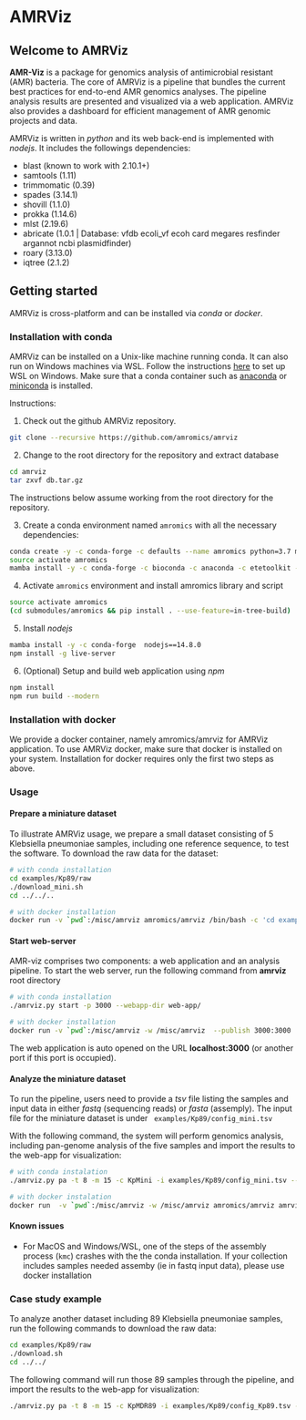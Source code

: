 
# AMRViz


## Welcome to AMRViz

**AMR-Viz** is a package for genomics analysis of antimicrobial resistant (AMR) bacteria. 
The core of AMRViz is a pipeline that bundles the current best practices for 
end-to-end AMR genomics analyses. The pipeline analysis results are 
presented and visualized via a web application. AMRViz also provides a dashboard for 
efficient management of AMR genomic projects and data.

AMRViz is written in *python* and its web back-end is implemented with *nodejs*. 
It includes the followings dependencies:
 * blast (known to work with 2.10.1+)
 * samtools (1.11)
 * trimmomatic (0.39)
 * spades (3.14.1)
 * shovill (1.1.0)
 * prokka (1.14.6)
 * mlst (2.19.6)
 * abricate (1.0.1 | Database: vfdb ecoli_vf ecoh card megares resfinder argannot ncbi plasmidfinder)
 * roary (3.13.0)
 * iqtree (2.1.2)


## Getting started

AMRViz is cross-platform and can be installed via *conda* or *docker*.



### Installation with conda

AMRViz can be installed on a Unix-like machine running conda. It can also run on Windows
machines via WSL. Follow the instructions [here](https://docs.microsoft.com/en-us/windows/wsl/install-win10) 
to set up WSL on Windows. Make sure that a conda container such as 
[anaconda](https://www.anaconda.com/) or 
[miniconda](https://docs.conda.io/en/latest/miniconda.html)
is installed. 

Instructions:

1. Check out the github AMRViz repository.
```bash
git clone --recursive https://github.com/amromics/amrviz
```

2. Change to the root directory for the repository and extract database

```bash
cd amrviz
tar zxvf db.tar.gz
```
The instructions below assume working from the root directory for the repository.
   
3. Create a conda environment named `amromics` with all the necessary dependencies: 

```bash
conda create -y -c conda-forge -c defaults --name amromics python=3.7 mamba
source activate amromics
mamba install -y -c conda-forge -c bioconda -c anaconda -c etetoolkit -c defaults  --file submodules/amromics/requirements.txt
```

4. Activate `amromics` environment and install amromics library and script

```bash
source activate amromics
(cd submodules/amromics && pip install . --use-feature=in-tree-build) 

```

5. Install *nodejs*

```bash
mamba install -y -c conda-forge  nodejs==14.8.0
npm install -g live-server
```

6. (Optional) Setup and build web application using *npm*

```bash
npm install
npm run build --modern
```

### Installation with docker
We provide a docker container, namely amromics/amrviz for AMRViz application. 
To use AMRViz docker, make sure that docker is installed on your system. Installation
for docker requires only the first two steps as above.

### Usage

#### Prepare a miniature dataset

To illustrate AMRViz usage, we prepare a small dataset consisting of 5 Klebsiella pneumoniae 
samples, including one reference sequence, to test the software. To download the raw data 
for the dataset:

```bash
# with conda installation 
cd examples/Kp89/raw
./download_mini.sh
cd ../../..
```


```bash
# with docker installation 
docker run -v `pwd`:/misc/amrviz amromics/amrviz /bin/bash -c 'cd examples/Kp89/raw/;bash download_mini.sh'
```

#### Start web-server

AMR-viz comprises two components: a web application and an analysis pipeline. To start
the web server, run the following command from **amrviz** root directory

```bash
# with conda installation
./amrviz.py start -p 3000 --webapp-dir web-app/
```

```bash
# with docker installation
docker run -v `pwd`:/misc/amrviz -w /misc/amrviz  --publish 3000:3000  amromics/amrviz amrviz.py start --webapp-dir web-app/ --port 3000
```

The web application is auto opened on the URL **localhost:3000** (or another port if this port is occupied). 

#### Analyze the miniature dataset

To run the pipeline, users need to provide a *tsv* file listing the samples and input
data in either *fastq* (sequencing reads) or *fasta* (assemply). The input file for the 
miniature dataset is under ` examples/Kp89/config_mini.tsv`


With the following command, the system will perform genomics analysis, 
including pan-genome analysis of the five samples and import the results to 
the web-app for visualization:

```bash
# with conda instalation
./amrviz.py pa -t 8 -m 15 -c KpMini -i examples/Kp89/config_mini.tsv --work-dir data/work --webapp-dir web-app/  -n "Collection of 4 MDR clinical Kp isolates"
```

```bash
# with docker instalation
docker run  -v `pwd`:/misc/amrviz -w /misc/amrviz amromics/amrviz amrviz.py pa -t 8 -m 15 -c KpMini -i examples/Kp89/config_mini.tsv --work-dir data/work --webapp-dir web-app/  -n "Collection of 4 MDR clinical Kp isolates 2"
```

#### Known issues

- For MacOS and Windows/WSL, one of the steps of the assembly process (`kmc`) 
  crashes with the the conda installation. If your collection includes samples needed
  assemby (ie in fastq input data), please use docker installation

### Case study example
To analyze another dataset including 89 Klebsiella pneumoniae samples, 
run the following commands to download the raw data:

```bash
cd examples/Kp89/raw
./download.sh
cd ../../
```

The following command will run those 89 samples through the pipeline, and import the results
to the web-app for visualization:

```bash
./amrviz.py pa -t 8 -m 15 -c KpMDR89 -i examples/Kp89/config_Kp89.tsv --work-dir data/work --webapp-dir web-app  -n "Collection of 89 MDR clinical Kp in Kathmandu"
```




<!--

#### Prepare input file
- Data file inputted for analysis needs to be in *.tsv* format 
((To-do: Check if .tsv format is required)) and follows specific requirements. 
Please check the sample input file *data/samples/set1.tsv* for an example.
- Note:
  + Column names need to be as follow:
    - sample_id	
    - sample_name	
    - input_type	
    - files	
    - genus	
    - species	
    - strain	
    - gram	
    - metadata
  + *gram* column should be empty. ((To-do: Delete gram column?))
  + *metadata* is empty or in the format: key1:value1;key2:value2;...  
  For example: Geographic Location:Houston,USA;Insert Date:8/8/2017;Host Name:Human, Homo sapiens;ampicillin:Resistant;aztreonam:Resistant;ciprofloxacin:Resistant;gentamicin:Susceptible;tetracycline:Susceptible


-->
